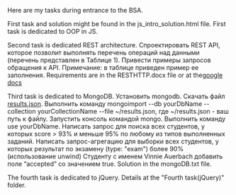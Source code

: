 ﻿Here are my tasks during entrance to the BSA. 

First task and solution might be found in the js_intro_solution.html file. First task is  dedicated to OOP in JS.

Second task is dedicated REST architecture. 
Спроектировать REST API, которое позволит выполнять перечень операций над данными (перечень представлен в Таблице 1). Привести примеры запросов обращения к API. Примечание: в таблице приведен пример ее заполнения.
Requirements are in the RESTHTTP.docx file or at the<a href='https://docs.google.com/document/d/1wFRh8t6A0U1LM5JG5bsQZEqgq_qS9V7dOrsd8fMhNS0/edit' >google docs</a>

Third task is dedicated to MongoDB.
Установить mongodb. Скачать файл <a href='https://drive.google.com/file/d/0B7JFNnXkcLbzd2l4aVNpaTJsYzg/view'>results.json</a>. Выполнить команду mongoimport --db yourDbName --collection yourCollectionName --file ~/results.json, где ~/results.json - ваш путь к файлу. Запустить консоль командой mongo. Выполнить команду use yourDbName. Написать запрос для поиска всех студентов, у которых score > 93% и меньше 95% по любому из типов выполненных заданий. Написать запрос-агрегацию для выборки всех студентов, у которых результат по экзамену (type: "exam") более 90% (использование unwind) Студенту с именем Vinnie Auerbach добавить поле “accepted” со значением true.
Solution in the mongoDB.txt file.

The fourth task is dedicated to jQuery. Details at the "Fourth task(jQuery)" folder.